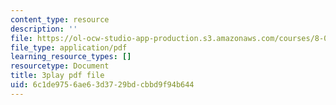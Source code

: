 ```yaml
---
content_type: resource
description: ''
file: https://ol-ocw-studio-app-production.s3.amazonaws.com/courses/8-01sc-classical-mechanics-fall-2016/6c1de9756ae63d3729bdcbbd9f94b644_63U4_OxohOw.pdf
file_type: application/pdf
learning_resource_types: []
resourcetype: Document
title: 3play pdf file
uid: 6c1de975-6ae6-3d37-29bd-cbbd9f94b644
---
```


